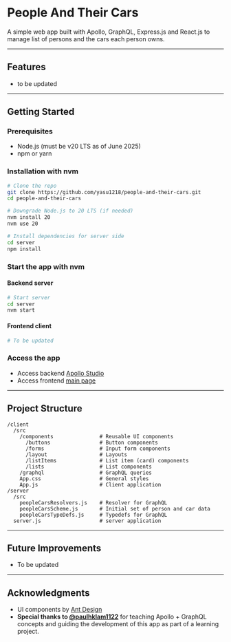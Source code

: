 # People And Their Cars

A simple web app built with Apollo, GraphQL, Express.js and React.js to manage list of persons and the cars each person owns. 

---

## Features

- to be updated

---

## Getting Started

### Prerequisites

- Node.js (must be v20 LTS as of June 2025)
- npm or yarn

### Installation with nvm

```bash
# Clone the repo
git clone https://github.com/yasu1218/people-and-their-cars.git
cd people-and-their-cars

# Downgrade Node.js to 20 LTS (if needed)
nvm install 20
nvm use 20

# Install dependencies for server side
cd server
npm install
```

### Start the app with nvm

#### Backend server

```bash
# Start server
cd server
nvm start
```

#### Frontend client

```bash
# To be updated
```

### Access the app

- Access backend [Apollo Studio](http://localhost:4000)
- Access frontend [main page](http://localhost:3000)

---

## Project Structure

```
/client
  /src
    /components               # Reusable UI components
      /buttons                # Button components
      /forms                  # Input form components
      /layout                 # Layouts
      /listItems              # List item (card) components
      /lists                  # List components
    /graphql                  # GraphQL queries
    App.css                   # General styles
    App.js                    # Client application
/server
  /src
    peopleCarsResolvers.js    # Resolver for GraphQL
    peopleCarsScheme.js       # Initial set of person and car data
    peopleCarsTypeDefs.js     # Typedefs for GraphQL
  server.js                   # server application
```

---

## Future Improvements

- To be updated

---

## Acknowledgments

- UI components by [Ant Design](https://ant.design/)
- **Special thanks to [@paulhklam1122](https://github.com/paulhklam1122)** for teaching Apollo + GraphQL concepts and guiding the development of this app as part of a learning project.
